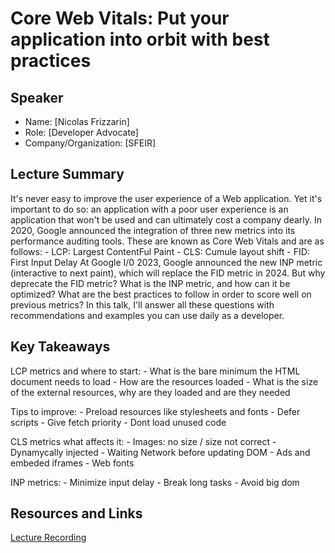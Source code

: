 # Core Web Vitals: Put your application into orbit with best practices

## Speaker

- Name: [Nicolas Frizzarin]
- Role: [Developer Advocate]
- Company/Organization: [SFEIR]

## Lecture Summary

It's never easy to improve the user experience of a Web application. Yet it's important to do so: an application with a poor user experience is an application that won't be used and can ultimately cost a company dearly. In 2020, Google announced the integration of three new metrics into its performance auditing tools. These are known as Core Web Vitals and are as follows: - LCP: Largest ContentFul Paint - CLS: Cumule layout shift - FID: First Input Delay At Google I/0 2023, Google announced the new INP metric (interactive to next paint), which will replace the FID metric in 2024. But why deprecate the FID metric? What is the INP metric, and how can it be optimized? What are the best practices to follow in order to score well on previous metrics? In this talk, I'll answer all these questions with recommendations and examples you can use daily as a developer.

## Key Takeaways

 LCP metrics and where to start:
    - What is the bare minimum the HTML document needs to load
    - How are the resources loaded
    - What is the size of the external resources, why are they loaded and are they needed

Tips to improve: 
    - Preload resources like stylesheets and fonts
    - Defer scripts
    - Give fetch priority
    - Dont load unused code

CLS metrics what affects it:
    - Images: no size / size not correct
    - Dynamycally injected
    - Waiting Network before updating DOM
    - Ads and embeded iframes
    - Web fonts

INP metrics:
    - Minimize input delay
    - Break long tasks
    - Avoid big dom

## Resources and Links

[Lecture Recording](https://www.youtube.com/watch?v=IZ65OGRsvzc)

